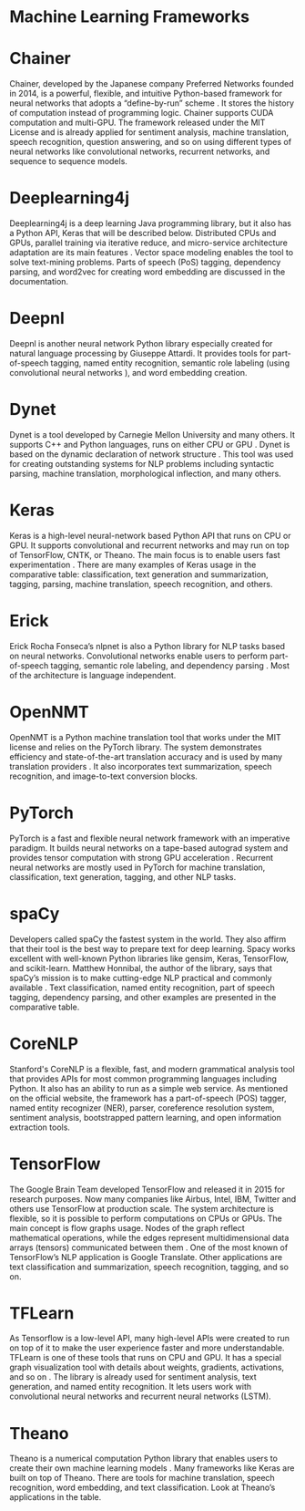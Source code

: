 # Machine Learning Frameworks

# Chainer

Chainer, developed by the Japanese company Preferred Networks founded in 2014, is a powerful, flexible, and intuitive Python-based framework for neural networks that adopts a “define-by-run” scheme . It stores the history of computation instead of programming logic. Chainer supports CUDA computation and multi-GPU. The framework released under the MIT License and is already applied for sentiment analysis, machine translation, speech recognition, question answering, and so on using different types of neural networks like convolutional networks, recurrent networks, and sequence to sequence models.

# Deeplearning4j

Deeplearning4j is a deep learning Java programming library, but it also has a Python API, Keras that will be described below. Distributed CPUs and GPUs, parallel training via iterative reduce, and micro-service architecture adaptation are its main features . Vector space modeling enables the tool to solve text-mining problems. Parts of speech (PoS) tagging, dependency parsing, and word2vec for creating word embedding are discussed in the documentation.

# Deepnl

Deepnl is another neural network Python library especially created for natural language processing by Giuseppe Attardi. It provides tools for part-of-speech tagging, named entity recognition, semantic role labeling (using convolutional neural networks ), and word embedding creation.

# Dynet

Dynet is a tool developed by Carnegie Mellon University and many others. It supports C++ and Python languages, runs on either CPU or GPU . Dynet is based on the dynamic declaration of network structure . This tool was used for creating outstanding systems for NLP problems including syntactic parsing, machine translation, morphological inflection, and many others.

# Keras

Keras is a high-level neural-network based Python API that runs on CPU or GPU. It supports convolutional and recurrent networks and may run on top of TensorFlow, CNTK, or Theano. The main focus is to enable users fast experimentation . There are many examples of Keras usage in the comparative table: classification, text generation and summarization, tagging, parsing, machine translation, speech recognition, and others.

# Erick

Erick Rocha Fonseca’s nlpnet is also a Python library for NLP tasks based on neural networks. Convolutional networks enable users to perform part-of-speech tagging, semantic role labeling, and dependency parsing . Most of the architecture is language independent.

# OpenNMT

OpenNMT is a Python machine translation tool that works under the MIT license and relies on the PyTorch library. The system demonstrates efficiency and state-of-the-art translation accuracy and is used by many translation providers . It also incorporates text summarization, speech recognition, and image-to-text conversion blocks.

# PyTorch

PyTorch is a fast and flexible neural network framework with an imperative paradigm. It builds neural networks on a tape-based autograd system and provides tensor computation with strong GPU acceleration . Recurrent neural networks are mostly used in PyTorch for machine translation, classification, text generation, tagging, and other NLP tasks.

# spaCy

Developers called spaCy the fastest system in the world. They also affirm that their tool is the best way to prepare text for deep learning. Spacy works excellent with well-known Python libraries like gensim, Keras, TensorFlow, and scikit-learn. Matthew Honnibal, the author of the library, says that spaCy’s mission is to make cutting-edge NLP practical and commonly available . Text classification, named entity recognition, part of speech tagging, dependency parsing, and other examples are presented in the comparative table.

# CoreNLP

Stanford's CoreNLP is a flexible, fast, and modern grammatical analysis tool that provides APIs for most common programming languages including Python. It also has an ability to run as a simple web service. As mentioned on the official website, the framework has a part-of-speech (POS) tagger, named entity recognizer (NER), parser, coreference resolution system, sentiment analysis, bootstrapped pattern learning, and open information extraction tools.

# TensorFlow

The Google Brain Team developed TensorFlow and released it in 2015 for research purposes. Now many companies like Airbus, Intel, IBM, Twitter and others use TensorFlow at production scale. The system architecture is flexible, so it is possible to perform computations on CPUs or GPUs. The main concept is flow graphs usage. Nodes of the graph reflect mathematical operations, while the edges represent multidimensional data arrays (tensors) communicated between them . One of the most known of TensorFlow’s NLP application is Google Translate. Other applications are text classification and summarization, speech recognition, tagging, and so on.

# TFLearn

As Tensorflow is a low-level API, many high-level APIs were created to run on top of it to make the user experience faster and more understandable. TFLearn is one of these tools that runs on CPU and GPU. It has a special graph visualization tool with details about weights, gradients, activations, and so on . The library is already used for sentiment analysis, text generation, and named entity recognition. It lets users work with convolutional neural networks and recurrent neural networks (LSTM).

# Theano

Theano is a numerical computation Python library that enables users to create their own machine learning models . Many frameworks like Keras are built on top of Theano. There are tools for machine translation, speech recognition, word embedding, and text classification. Look at Theano’s applications in the table.
